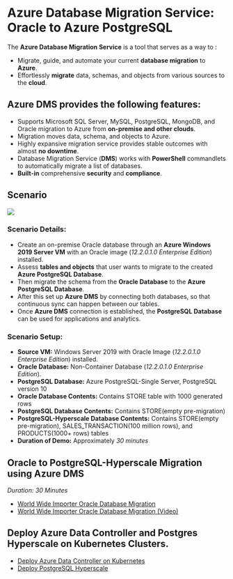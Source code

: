 

# Azure Database Migration Service: Oracle to Azure PostgreSQL

The **Azure Database Migration Service** is a tool that serves as a way to :
* Migrate, guide, and automate your current **database migration** to **Azure**. 
* Effortlessly **migrate** data, schemas, and objects from various sources to the **cloud**.

## Azure DMS provides the following features:
* Supports Microsoft SQL Server, MySQL, PostgreSQL, MongoDB, and Oracle migration to Azure from **on-premise and other clouds**.
* Migration moves data, schema, and objects to Azure.
* Highly expansive migration service provides stable outcomes with almost **no downtime**.
* Database Migration Service (**DMS**) works with **PowerShell** commandlets to automatically migrate a list of databases.
* **Built-in** comprehensive **security** and **compliance**.



## Scenario
<kbd>
  <img src="./Images/15.png">
</kbd></p>



### **Scenario Details:** <br />
* Create an on-premise Oracle database through an **Azure Windows 2019 Server VM** with an Oracle image (*12.2.0.1.0 Enterprise Edition*) installed.
* Assess **tables and objects** that user wants to migrate to the created **Azure PostgreSQL Database**. 
* Then migrate the schema from the **Oracle Database** to the **Azure PostgreSQL Database**.
* After this set up **Azure DMS** by connecting both databases, so that continuous sync can happen between our tables.
* Once **Azure DMS** connection is established, the **PostgreSQL Database** can be used for applications and analytics.


### **Scenario Setup:**

* **Source VM:** Windows Server 2019 with Oracle Image (*12.2.0.1.0 Enterprise Edition*) installed.
* **Oracle Database:** Non-Container Database (*12.2.0.1.0 Enterprise Edition*).
* **PostgreSQL Database:** Azure PostgreSQL-Single Server, PostgreSQL version 10
* **Oracle Database Contents:** Contains STORE table with 1000 generated rows
* **PostgreSQL Database Contents:** Contains STORE(empty pre-migration)
* **PostgreSQL-Hyperscale Database Contents:** Contains STORE(empty pre-migration), SALES_TRANSACTION(100 million rows), and PRODUCTS(1000+ rows) tables
* **Duration of Demo:** Approximately *30 minutes*


## Oracle to PostgreSQL-Hyperscale Migration using Azure DMS
  *Duration: 30 Minutes*
* [World Wide Importer Oracle Database Migration](https://github.com/alexanderpetraliac2c/azure-oracle-migration/tree/master/Tutorials/oraToPg)
* [World Wide Importer Oracle Database Migration (Video)](Videos/azuredmsproject.mp4)

## Deploy Azure Data Controller and Postgres Hyperscale on Kubernetes Clusters.
* [Deploy Azure Data Controller on Kubernetes](Tutorials/azure-arc-postgres-hyperscale/README.md)
* [Deploy PostgreSQL Hyperscale](Tutorials/azure-arc-postgres-hyperscale/docs/003-create-pghsaa-instance.md)

